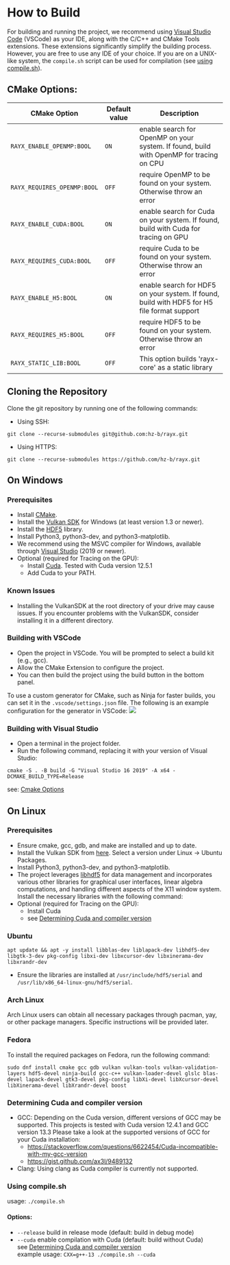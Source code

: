 # How to Build

For building and running the project, we recommend using [Visual Studio Code](https://code.visualstudio.com/) (VSCode) as your IDE, along with the C/C++ and CMake Tools extensions. These extensions significantly simplify the building process. However, you are free to use any IDE of your choice. If you are on a UNIX-like system, the `compile.sh` script can be used for compilation (see [using compile.sh](#using-compile.sh)).

## CMake Options:

| CMake Option                | Default value | Description                                                                                 |
| -                           | -             | -                                                                                           |
| `RAYX_ENABLE_OPENMP:BOOL`   | `ON`          | enable search for OpenMP on your system. If found, build with OpenMP for tracing on CPU     |
| `RAYX_REQUIRES_OPENMP:BOOL` | `OFF`         | require OpenMP to be found on your system. Otherwise throw an error                         |
| `RAYX_ENABLE_CUDA:BOOL`     | `ON`          | enable search for Cuda on your system. If found, build with Cuda for tracing on GPU         |
| `RAYX_REQUIRES_CUDA:BOOL`   | `OFF`         | require Cuda to be found on your system. Otherwise throw an error                           |
| `RAYX_ENABLE_H5:BOOL`       | `ON`          | enable search for HDF5 on your system. If found, build with HDF5 for H5 file format support |
| `RAYX_REQUIRES_H5:BOOL`     | `OFF`         | require HDF5 to be found on your system. Otherwise throw an error                           |
| `RAYX_STATIC_LIB:BOOL`      | `OFF`         | This option builds 'rayx-core' as a static library                                          |

## Cloning the Repository

Clone the git repository by running one of the following commands:

- Using SSH:

`git clone --recurse-submodules git@github.com:hz-b/rayx.git`

- Using HTTPS:

`git clone --recurse-submodules https://github.com/hz-b/rayx.git`

## On Windows

### Prerequisites
- Install [CMake](https://cmake.org/download/).
- Install the [Vulkan SDK](https://vulkan.lunarg.com/sdk/home#windows) for Windows (at least version 1.3 or newer).
- Install the [HDF5](https://www.hdfgroup.org/downloads/hdf5/) library.
- Install Python3, python3-dev, and python3-matplotlib.
- We recommend using the MSVC compiler for Windows, available through [Visual Studio](https://visualstudio.microsoft.com/downloads/) (2019 or newer).
- Optional (required for Tracing on the GPU):
    - Install [Cuda](https://developer.nvidia.com/Cuda-downloads?target_os=Windows).
    Tested with Cuda version 12.5.1
    - Add Cuda to your PATH.

### Known Issues
- Installing the VulkanSDK at the root directory of your drive may cause issues. If you encounter problems with the VulkanSDK, consider installing it in a different directory.

### Building with VSCode
- Open the project in VSCode. You will be prompted to select a build kit (e.g., gcc).
- Allow the CMake Extension to configure the project.
- You can then build the project using the build button in the bottom panel.

To use a custom generator for CMake, such as Ninja for faster builds, you can set it in the `.vscode/settings.json` file. The following is an example configuration for the generator in VSCode:
![](../res/vscode_ninja_config.png)

### Building with Visual Studio
- Open a terminal in the project folder.
- Run the following command, replacing it with your version of Visual Studio:

`cmake -S . -B build -G "Visual Studio 16 2019" -A x64 -DCMAKE_BUILD_TYPE=Release`

see: [Cmake Options](#cmake-options)

## On Linux

### Prerequisites
- Ensure cmake, gcc, gdb, and make are installed and up to date.
- Install the Vulkan SDK from [here](https://vulkan.lunarg.com/sdk/home). Select a version under Linux -> Ubuntu Packages.
- Install Python3, python3-dev, and python3-matplotlib.
- The project leverages [libhdf5](https://github.com/BlueBrain/HighFive) for data management and incorporates various other libraries for graphical user interfaces, linear algebra computations, and handling different aspects of the X11 window system. Install the necessary libraries with the following command:
- Optional (required for Tracing on the GPU):
    - Install Cuda
    - see [Determining Cuda and compiler version](#determining-cuda-and-compiler-version)

### Ubuntu
`apt update && apt -y install libblas-dev liblapack-dev libhdf5-dev libgtk-3-dev pkg-config libxi-dev libxcursor-dev libxinerama-dev libxrandr-dev`
- Ensure the libraries are installed at `/usr/include/hdf5/serial` and `/usr/lib/x86_64-linux-gnu/hdf5/serial`.

### Arch Linux
Arch Linux users can obtain all necessary packages through pacman, yay, or other package managers. Specific instructions will be provided later.

### Fedora
To install the required packages on Fedora, run the following command:

`sudo dnf install cmake gcc gdb vulkan vulkan-tools vulkan-validation-layers hdf5-devel ninja-build gcc-c++ vulkan-loader-devel glslc blas-devel lapack-devel gtk3-devel pkg-config libXi-devel libXcursor-devel libXinerama-devel libXrandr-devel boost`

### Determining Cuda and compiler version
- GCC: Depending on the Cuda version, different versions of GCC may be supported.
This projects is tested with Cuda version 12.4.1 and GCC version 13.3
Please take a look at the supported versions of GCC for your Cuda installation:
    - <https://stackoverflow.com/questions/6622454/Cuda-incompatible-with-my-gcc-version>
    - <https://gist.github.com/ax3l/9489132>
- Clang: Using clang as Cuda compiler is currently not supported.

### Using compile.sh
usage: `./compile.sh`
#### Options:
- `--release` build in release mode (default: build in debug mode)
- `--cuda` enable compilation with Cuda (default: build without Cuda)\
see [Determining Cuda and compiler version](#determining-cuda-and-compiler-version) \
example usage: `CXX=g++-13 ./compile.sh --cuda`

